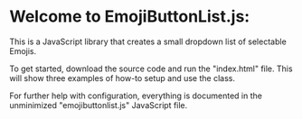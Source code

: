 # Welcome to EmojiButtonList.js:

This is a JavaScript library that creates a small dropdown list of selectable Emojis.

To get started, download the source code and run the "index.html" file.  This will show three examples of how-to setup and use the class.

For further help with configuration, everything is documented in the unminimized "emojibuttonlist.js" JavaScript file.
